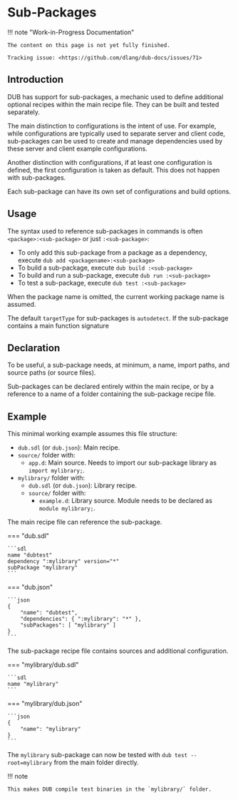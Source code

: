 # Sub-Packages

!!! note "Work-in-Progress Documentation"

    The content on this page is not yet fully finished.

    Tracking issue: <https://github.com/dlang/dub-docs/issues/71>

## Introduction

DUB has support for sub-packages, a mechanic used to define additional optional
recipes within the main recipe file. They can be built and tested separately.

The main distinction to configurations is the intent of use. For example,
while configurations are typically used to separate server and client code,
sub-packages can be used to create and manage dependencies used by
these server and client example configurations.

Another distinction with configurations, if at least one configuration is defined,
the first configuration is taken as default. This does not happen with sub-packages.

Each sub-package can have its own set of configurations and build options.

## Usage

The syntax used to reference sub-packages in commands is often `<package>:<sub-package>` or just `:<sub-package>`:
- To only add this sub-package from a package as a dependency, execute `dub add <packagename>:<sub-package>`
- To build a sub-package, execute `dub build :<sub-package>`
- To build and run a sub-package, execute `dub run :<sub-package>`
- To test a sub-package, execute `dub test :<sub-package>`

When the package name is omitted, the current working package name is assumed.

The default `targetType` for sub-packages is `autodetect`. If the sub-package
contains a main function signature

## Declaration

To be useful, a sub-package needs, at minimum, a name, import paths,
and source paths (or source files).

Sub-packages can be declared entirely within the main recipe, or by a
reference to a name of a folder containing the sub-package recipe file.

## Example

This minimal working example assumes this file structure:
- `dub.sdl` (or `dub.json`): Main recipe.
- `source/` folder with:
  - `app.d`: Main source. Needs to import our sub-package library as `import mylibrary;`.
- `mylibrary/` folder with:
  - `dub.sdl` (or `dub.json`): Library recipe.
  - `source/` folder with:
    - `example.d`: Library source. Module needs to be declared as `module mylibrary;`.

The main recipe file can reference the sub-package.

=== "dub.sdl"

    ```sdl
    name "dubtest"
    dependency ":mylibrary" version="*"
    subPackage "mylibrary"
    ```

=== "dub.json"

    ```json
    {
        "name": "dubtest",
        "dependencies": { ":mylibrary": "*" },
        "subPackages": [ "mylibrary" ]
    }
    ```

The sub-package recipe file contains sources and additional configuration.

=== "mylibrary/dub.sdl"

    ```sdl
    name "mylibrary"
    ```

=== "mylibrary/dub.json"

    ```json
    {
        "name": "mylibrary"
    }
    ```

The `mylibrary` sub-package can now be tested with `dub test --root=mylibrary` from the
main folder directly.

!!! note

    This makes DUB compile test binaries in the `mylibrary/` folder.
